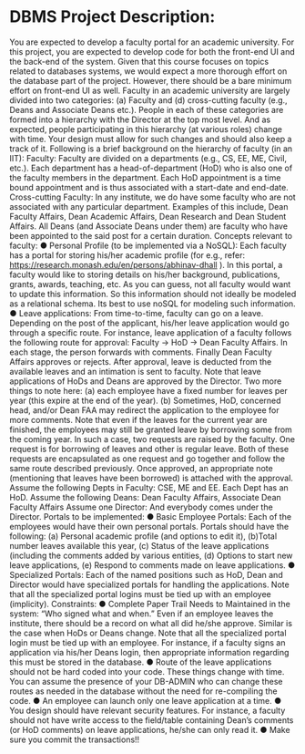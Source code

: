 # DBMS Project Description:
You are expected to develop a faculty portal for an academic university. For this project, you are expected
to develop code for both the front-end UI and the back-end of the system. Given that this course focuses
on topics related to databases systems, we would expect a more thorough effort on the database part of
the project. However, there should be a bare minimum effort on front-end UI as well.
Faculty in an academic university are largely divided into two categories: (a) Faculty and (d) cross-cutting
faculty (e.g., Deans and Associate Deans etc.). People in each of these categories are formed into a
hierarchy with the Director at the top most level. And as expected, people participating in this hierarchy
(at various roles) change with time. Your design must allow for such changes and should also keep a track
of it. Following is a brief background on the hierarchy of faculty (in an IIT):
Faculty: Faculty are divided on a departments (e.g., CS, EE, ME, Civil, etc.). Each department
has a head-of-department (HoD) who is also one of the faculty members in the department. Each
HoD appointment is a time bound appointment and is thus associated with a start-date and
end-date.
Cross-cutting Faculty: In any institute, we do have some faculty who are not associated with
any particular department. Examples of this include, Dean Faculty Affairs, Dean Academic
Affairs, Dean Research and Dean Student Affairs. All Deans (and Associate Deans under them)
are faculty who have been appointed to the said post for a certain duration.
Concepts relevant to faculty:
● Personal Profile (to be implemented via a NoSQL): Each faculty has a portal for storing
his/her academic profile (for e.g., refer: https://research.monash.edu/en/persons/abhinav-dhall ). In
this portal, a faculty would like to storing details on his/her background, publications, grants,
awards, teaching, etc. As you can guess, not all faculty would want to update this information. So
this information should not ideally be modeled as a relational schema. Its best to use noSQL for
modeling such information.
● Leave applications: From time-to-time, faculty can go on a leave. Depending on the post of the
applicant, his/her leave application would go through a specific route. For instance, leave
application of a faculty follows the following route for approval: Faculty → HoD → Dean
Faculty Affairs. In each stage, the person forwards with comments. Finally Dean Faculty Affairs
approves or rejects. After approval, leave is deducted from the available leaves and an intimation
is sent to faculty.
Note that leave applications of HoDs and Deans are approved by the Director. Two more
things to note here: (a) each employee have a fixed number for leaves per year (this expire at the
end of the year). (b) Sometimes, HoD, concerned head, and/or Dean FAA may redirect the
application to the employee for more comments. Note that even if the leaves for the current year
are finished, the employees may still be granted leave by borrowing some from the coming year.
In such a case, two requests are raised by the faculty. One request is for borrowing of leaves and
other is regular leave. Both of these requests are encapsulated as one request and go together and
follow the same route described previously. Once approved, an appropriate note (mentioning that
leaves have been borrowed) is attached with the approval.
Assume the following Depts in Faculty: CSE, ME and EE. Each Dept has an HoD.
Assume the following Deans: Dean Faculty Affairs, Associate Dean Faculty Affairs
Assume one Director: And everybody comes under the Director.
Portals to be implemented:
● Basic Employee Portals: Each of the employees would have their own personal portals. Portals
should have the following: (a) Personal academic profile (and options to edit it), (b)Total number
leaves available this year, (c) Status of the leave applications (including the comments added by
various entities, (d) Options to start new leave applications, (e) Respond to comments made on
leave applications.
● Specialized Portals: Each of the named positions such as HoD, Dean and Director would have
specialized portals for handling the applications. Note that all the specialized portal logins must
be tied up with an employee (implicity).
Constraints:
● Complete Paper Trail Needs to Maintained in the system: “Who signed what and when.”
Even if an employee leaves the institute, there should be a record on what all did he/she approve.
Similar is the case when HoDs or Deans change. Note that all the specialized portal login must
be tied up with an employee. For instance, if a faculty signs an application via his/her Deans
login, then appropriate information regarding this must be stored in the database.
● Route of the leave applications should not be hard coded into your code. These things change
with time. You can assume the presence of your DB-ADMIN who can change these routes as
needed in the database without the need for re-compiling the code.
● An employee can launch only one leave application at a time.
● You design should have relevant security features. For instance, a faculty should not have write
access to the field/table containing Dean’s comments (or HoD comments) on leave applications,
he/she can only read it.
● Make sure you commit the transactions!!